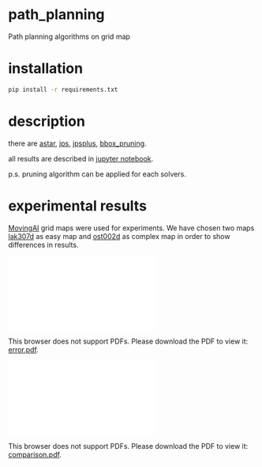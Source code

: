 # path_planning
Path planning algorithms on grid map

# installation

```bash
pip install -r requirements.txt
```

# description

there are [astar](solver/astar.py), [jps](solver/jps.py), [jpsplus](solver/jpsplus.py), [bbox_pruning](solver/pruning/bbox.py).

all results are described in [jupyter notebook](main.ipynb).

p.s. pruning algorithm can be applied for each solvers.

# experimental results

[MovingAI](https://movingai.com/benchmarks/grids.html) grid maps were used for experiments. We have chosen two maps [lak307d](https://movingai.com/benchmarks/dao/lak307d.pdf) as easy map and [ost002d](https://movingai.com/benchmarks/dao/ost002d.pdf) as complex map in order to show differences in results.

<object data="presentation/graphs/error.pdf" type="application/pdf" width="150px" height="250px">
    <embed src="presentation/graphs/error.pdf" type="application/pdf">
        <p>This browser does not support PDFs. Please download the PDF to view it: <a href="presentation/graphs/error.pdf">error.pdf</a>.</p>
    </embed>
</object>

<object data="presentation/graphs/comparison.pdf" type="application/pdf" width="150px" height="250px">
    <embed src="presentation/graphs/comparison.pdf" type="application/pdf">
        <p>This browser does not support PDFs. Please download the PDF to view it: <a href="presentation/graphs/comparison.pdf">comparison.pdf</a>.</p>
    </embed>
</object>

